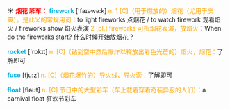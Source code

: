 ☀ <font color="red">**烟花 彩车：**</font>
<font color="sky blue">**firework**</font> ['faɪəwə:k] 
<font color="orange">n. 1 [C]（用于燃放的）烟花（尤用于庆典）。是此义的常规用词：</font>to light fireworks 点烟花 / to watch firework 观看焰火 / fireworks show 焰火表演 <font color="orange">2 [pl.] fireworks 可指烟花表演，放焰火：</font>When do the fireworks start? 什么时候开始放烟花？

<font color="sky blue">**rocket**</font> ['rɒkɪt] 
<font color="orange">n. [C]（钻到空中然后爆炸以释放出彩色光芒的）焰火，烟花：</font>了解即可
           
<font color="sky blue">**fuse**</font> [fju:z]
<font color="orange">n. [C]（烟花爆竹的）导火线、导火索：</font>了解即可

<font color="sky blue">**float**</font> [fləʊt] 
<font color="orange">n. [C] 节日中的大型彩车（车上载着穿着奇装异服的人们）：</font>a carnival float 狂欢节彩车
